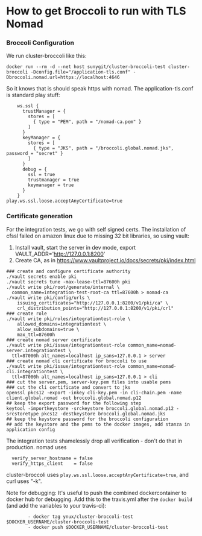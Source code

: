 # How to get Broccoli to run with TLS Nomad

### Broccoli Configuration

We run cluster-broccoli like this:
```
docker run --rm -d --net host sunygit/cluster-broccoli-test cluster-broccoli -Dconfig.file="/application-tls.conf" -Dbroccoli.nomad.url=https://localhost:4646 
```
So it knows that is should speak https with nomad. The application-tls.conf is standard play stuff:
```
    ws.ssl {
      trustManager = {
        stores = [
          { type = "PEM", path = "/nomad-ca.pem" }
        ]
      }
      keyManager = {
        stores = [
          { type = "JKS", path = "/broccoli.global.nomad.jks", password = "secret" }
        ]
      }
      debug = {
        ssl = true
        trustmanager = true
        keymanager = true
      }
    }
play.ws.ssl.loose.acceptAnyCertificate=true

```
### Certificate generation
For the integration tests, we go with self signed certs.  The installation of cfssl failed on amazon linux due to missing 32 bit libraries, so using vault:

1. Install vault, start the server in dev mode, export VAULT\_ADDR='http://127.0.0.1:8200'
2. Create CA, as in https://www.vaultproject.io/docs/secrets/pki/index.html
```
### create and configure certificate authority
./vault secrets enable pki
./vault secrets tune -max-lease-ttl=87600h pki
./vault write pki/root/generate/internal \
  common_name=integration-test-root-ca ttl=87600h > nomad-ca
./vault write pki/config/urls \
    issuing_certificates="http://127.0.0.1:8200/v1/pki/ca" \
    crl_distribution_points="http://127.0.0.1:8200/v1/pki/crl"
### create role
./vault write pki/roles/integrationtest-role \
    allowed_domains=integrationtest \
    allow_subdomains=true \
    max_ttl=87600h
### create nomad server certificate
./vault write pki/issue/integrationtest-role common_name=nomad-server.integrationtest \
  ttl=87000h alt_names=localhost ip_sans=127.0.0.1 > server
### create nomad cli certificate for broccoli to use
./vault write pki/issue/integrationtest-role common_name=nomad-cli.integrationtest \
  ttl=87000h alt_names=localhost ip_sans=127.0.0.1 > cli
### cut the server.pem, server-key.pem files into usable pems
### cut the cli certificate and convert to jks
openssl pkcs12 -export -inkey cli-key.pem -in cli-chain.pem -name client.global.nomad -out broccoli.global.nomad.p12
## keep the export password for the following step
keytool -importkeystore -srckeystore broccoli.global.nomad.p12 -srcstoretype pkcs12 -destkeystore broccoli.global.nomad.jks
## keep the keystore password for the broccoli configuration
## add the keystore and the pems to the docker images, add stanza in application config
```
The integration tests shamelessly drop all verification - don't do that in production. nomad uses
```
  verify_server_hostname = false
  verify_https_client    = false
```
cluster-broccoli uses `play.ws.ssl.loose.acceptAnyCertificate=true`, and curl uses "-k".

Note for debugging: It's useful to push the combined dockercontainer to docker hub for debugging. Add this to the travis.yml after the `docker build` (and add the variables to your travis-ci):
```
        - docker tag ynux/cluster-broccoli-test $DOCKER_USERNAME/cluster-broccoli-test
        - docker push $DOCKER_USERNAME/cluster-broccoli-test
```

